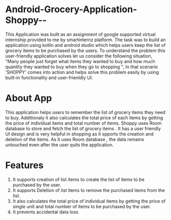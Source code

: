 # Android-Grocery-Application-Shoppy--
This Application was built as an assignment of google supported virtual internship provided to me by smartinternz platform. The task was to build an application using kotlin and android studio which helps users keep the list of grocery items to be purchased by the users. To understand the problem this user-friendly application solves let us consider the following situation, "Many people just forget what items they wanted to buy and how much quantity they wanted to buy when they go to shopping ", In that scenario 'SHOPPY' comes into action and helps solve this problem easily by using built-in functionality and user-frienldly UI.

# About App
This application helps users to remember the list of grocery items they need to buy. Additionaly it also calculates the total price of each items by getting the price of individual items and total number of items. Shoppy uses Room database to store and fetch the list of grocery items . It has a user friendly UI design and is very helpful in shopping as it spports the creation and deletion of the items. As it uses Room database , the data remains untouched even after the user quits the application.

# Features
1. It supports creation of list items to create the list of items to be purchased by the user.
2. It supports Deletion of list items to remove the purchased items from the list.
3. It also calculates the total price of individual items by getting the price of single unit and total number of items to be purchased by the user.
4. It prevents accidental data loss
